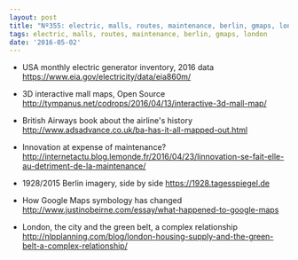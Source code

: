 ```yaml
---
layout: post
title: "Nº355: electric, malls, routes, maintenance, berlin, gmaps, london"
tags: electric, malls, routes, maintenance, berlin, gmaps, london
date: '2016-05-02'
---
```


* USA monthly electric generator inventory, 2016 data
  https://www.eia.gov/electricity/data/eia860m/

* 3D interactive mall maps, Open Source
  http://tympanus.net/codrops/2016/04/13/interactive-3d-mall-map/

* British Airways book about the airline's history
  http://www.adsadvance.co.uk/ba-has-it-all-mapped-out.html

* Innovation at expense of maintenance?
  http://internetactu.blog.lemonde.fr/2016/04/23/linnovation-se-fait-elle-au-detriment-de-la-maintenance/

* 1928/2015 Berlin imagery, side by side
  https://1928.tagesspiegel.de

* How Google Maps symbology has changed
  http://www.justinobeirne.com/essay/what-happened-to-google-maps

* London, the city and the green belt, a complex relationship
  http://nlpplanning.com/blog/london-housing-supply-and-the-green-belt-a-complex-relationship/
